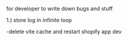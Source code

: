 for developer to write down bugs and stuff


1.) store log in infinite loop

-delete vite cache and restart shopify app dev